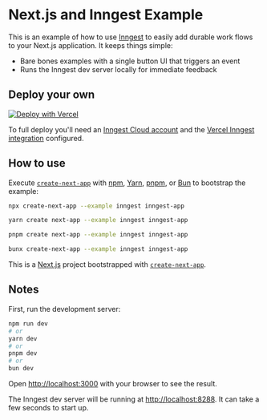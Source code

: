 # Next.js and Inngest Example

This is an example of how to use [Inngest](https://inngest.com) to easily add durable work flows to your Next.js application. It keeps things simple:

- Bare bones examples with a single button UI that triggers an event
- Runs the Inngest dev server locally for immediate feedback

## Deploy your own

[![Deploy with Vercel](https://vercel.com/button)](https://vercel.com/new/clone?repository-url=https://github.com/vercel/next.js/tree/canary/examples/inngest&project-name=inngest&repository-name=inngest)

To full deploy you'll need an [Inngest Cloud account](https://inngest.com) and the [Vercel Inngest integration](https://vercel.com/integrations/inngest) configured.

## How to use

Execute [`create-next-app`](https://github.com/vercel/next.js/tree/canary/packages/create-next-app) with [npm](https://docs.npmjs.com/cli/init), [Yarn](https://yarnpkg.com/lang/en/docs/cli/create/), [pnpm](https://pnpm.io), or [Bun](https://bun.sh/docs/cli/bunx) to bootstrap the example:

```bash
npx create-next-app --example inngest inngest-app
```

```bash
yarn create next-app --example inngest inngest-app
```

```bash
pnpm create next-app --example inngest inngest-app
```

```bash
bunx create-next-app --example inngest inngest-app
```

This is a [Next.js](https://nextjs.org/) project bootstrapped with [`create-next-app`](https://github.com/vercel/next.js/tree/canary/packages/create-next-app).

## Notes

First, run the development server:

```bash
npm run dev
# or
yarn dev
# or
pnpm dev
# or
bun dev
```

Open [http://localhost:3000](http://localhost:3000) with your browser to see the result.

The Inngest dev server will be running at [http://localhost:8288](http://localhost:8288). It can take a few seconds to start up.
